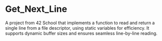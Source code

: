 # Get_Next_Line

A project from 42 School that implements a function to read and return a single line from a file descriptor, using static variables for efficiency. It supports dynamic buffer sizes and ensures seamless line-by-line reading.
